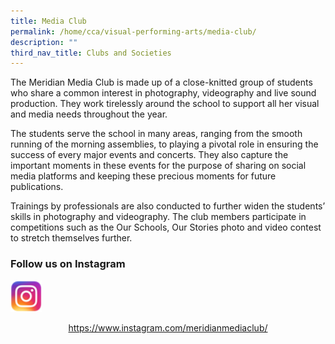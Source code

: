 ```yaml
---
title: Media Club
permalink: /home/cca/visual-performing-arts/media-club/
description: ""
third_nav_title: Clubs and Societies
---
```

The Meridian Media Club is made up of a close-knitted group of students who share a common interest in photography, videography and live sound production. They work tirelessly around the school to support all her visual and media needs throughout the year.

The students serve the school in many areas, ranging from the smooth running of the morning assemblies, to playing a pivotal role in ensuring the success of every major events and concerts. They also capture the important moments in these events for the purpose of sharing on social media platforms and keeping these precious moments for future publications.

Trainings by professionals are also conducted to further widen the students’ skills in photography and videography. The club members participate in competitions such as the Our Schools, Our Stories photo and video contest to stretch themselves further.

### Follow us on Instagram

<img src="/images/instagram.png" 
     style="width:10%">

<center><a href="https://www.instagram.com/meridianmediaclub/">https://www.instagram.com/meridianmediaclub/</a></center>